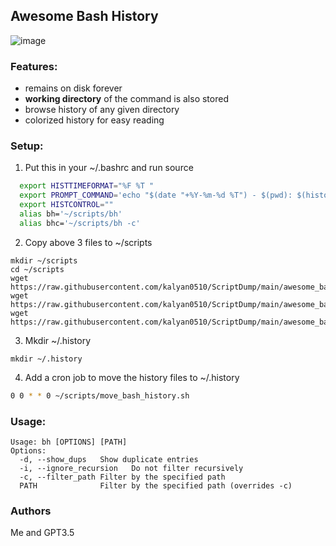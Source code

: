  ## Awesome Bash History
![image](https://github.com/kalyan0510/ScriptDump/assets/14043633/1b147797-085a-4a05-9a27-185ab73d4b84)

### Features: 
- remains on disk forever 
- **working directory** of the command is also stored
- browse history of any given directory
- colorized history for easy reading

### Setup:
1. Put this in your ~/.bashrc and run source
```bash
  export HISTTIMEFORMAT="%F %T "
  export PROMPT_COMMAND='echo "$(date "+%Y-%m-%d %T") - $(pwd): $(history 1 | sed -r "s/^\s*[0-9]+\s*//")" >> ~/.my_bash_hist'
  export HISTCONTROL=""
  alias bh='~/scripts/bh'
  alias bhc='~/scripts/bh -c'
```
2. Copy above 3 files to ~/scripts
```
mkdir ~/scripts
cd ~/scripts
wget https://raw.githubusercontent.com/kalyan0510/ScriptDump/main/awesome_bash_history/bash_hist.py
wget https://raw.githubusercontent.com/kalyan0510/ScriptDump/main/awesome_bash_history/move_bash_history.sh
wget https://raw.githubusercontent.com/kalyan0510/ScriptDump/main/awesome_bash_history/bh

```
3. Mkdir ~/.history
```
mkdir ~/.history
```
4. Add a cron job to move the history files to ~/.history
```bash
0 0 * * 0 ~/scripts/move_bash_history.sh
```


### Usage:
```
Usage: bh [OPTIONS] [PATH]
Options:
  -d, --show_dups   Show duplicate entries
  -i, --ignore_recursion   Do not filter recursively
  -c, --filter_path Filter by the specified path
  PATH              Filter by the specified path (overrides -c)
```

### Authors
Me and GPT3.5
